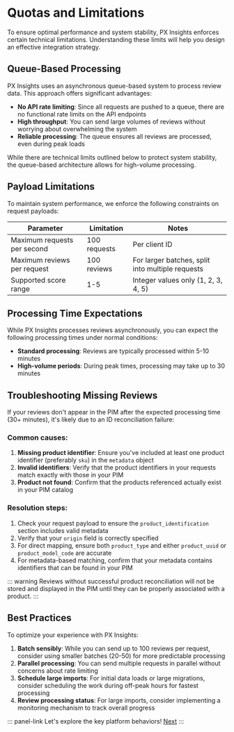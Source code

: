 # Quotas and Limitations

To ensure optimal performance and system stability, PX Insights enforces certain technical limitations. Understanding these limits will help you design an effective integration strategy.

## Queue-Based Processing

PX Insights uses an asynchronous queue-based system to process review data. This approach offers significant advantages:

- **No API rate limiting**: Since all requests are pushed to a queue, there are no functional rate limits on the API endpoints
- **High throughput**: You can send large volumes of reviews without worrying about overwhelming the system
- **Reliable processing**: The queue ensures all reviews are processed, even during peak loads

While there are technical limits outlined below to protect system stability, the queue-based architecture allows for high-volume processing.

## Payload Limitations

To maintain system performance, we enforce the following constraints on request payloads:

| Parameter | Limitation | Notes |
|-----------|------------|-------|
| Maximum requests per second | 100 requests | Per client ID |
| Maximum reviews per request | 100 reviews | For larger batches, split into multiple requests |
| Supported score range | 1-5 | Integer values only (1, 2, 3, 4, 5) |

## Processing Time Expectations

While PX Insights processes reviews asynchronously, you can expect the following processing times under normal conditions:

- **Standard processing**: Reviews are typically processed within 5-10 minutes
- **High-volume periods**: During peak times, processing may take up to 30 minutes

## Troubleshooting Missing Reviews

If your reviews don't appear in the PIM after the expected processing time (30+ minutes), it's likely due to an ID reconciliation failure:

### Common causes:
1. **Missing product identifier**: Ensure you've included at least one product identifier (preferably `sku`) in the `metadata` object
2. **Invalid identifiers**: Verify that the product identifiers in your requests match exactly with those in your PIM
3. **Product not found**: Confirm that the products referenced actually exist in your PIM catalog

### Resolution steps:
1. Check your request payload to ensure the `product_identification` section includes valid metadata
2. Verify that your `origin` field is correctly specified
3. For direct mapping, ensure both `product_type` and either `product_uuid` or `product_model_code` are accurate
4. For metadata-based matching, confirm that your metadata contains identifiers that can be found in your PIM

::: warning
Reviews without successful product reconciliation will not be stored and displayed in the PIM until they can be properly associated with a product.
:::

## Best Practices

To optimize your experience with PX Insights:

1. **Batch sensibly**: While you can send up to 100 reviews per request, consider using smaller batches (20-50) for more predictable processing
2. **Parallel processing**: You can send multiple requests in parallel without concerns about rate limiting
3. **Schedule large imports**: For initial data loads or large migrations, consider scheduling the work during off-peak hours for fastest processing
4. **Review processing status**: For large imports, consider implementing a monitoring mechanism to track overall progress

::: panel-link Let's explore the key platform behaviors! [Next](/px-insights/key-platform-behaviors.html)
:::
